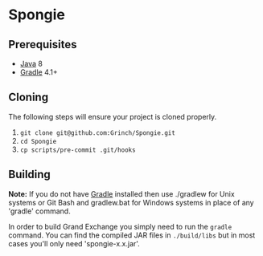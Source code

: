 Spongie
=======

## Prerequisites
* [Java] 8
* [Gradle] 4.1+

## Cloning
The following steps will ensure your project is cloned properly.  
1. `git clone git@github.com:Grinch/Spongie.git`  
2. `cd Spongie`  
3. `cp scripts/pre-commit .git/hooks`

## Building
__Note:__ If you do not have [Gradle] installed then use ./gradlew for Unix systems or Git Bash and gradlew.bat for Windows systems in place of any
 'gradle' command.

In order to build Grand Exchange you simply need to run the `gradle` command. You can find the compiled JAR files in `./build/libs` but in most 
cases you'll only need 'spongie-x.x.jar'.

[Gradle]: http://www.gradle.org/
[Java]: http://java.oracle.com/
